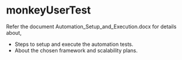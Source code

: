 # monkeyUserTest

Refer the document Automation_Setup_and_Execution.docx for details about,
 - Steps to setup and execute the automation tests.
 - About the chosen framework and scalability plans.